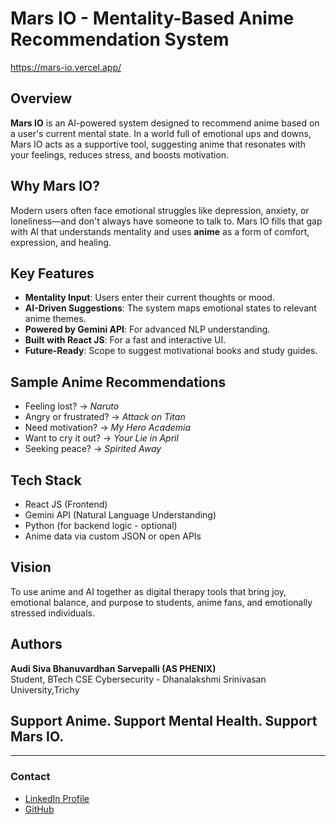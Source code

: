 # Mars IO - Mentality-Based Anime Recommendation System
https://mars-io.vercel.app/

## Overview
**Mars IO** is an AI-powered system designed to recommend anime based on a user's current mental state. In a world full of emotional ups and downs, Mars IO acts as a supportive tool, suggesting anime that resonates with your feelings, reduces stress, and boosts motivation.

## Why Mars IO?
Modern users often face emotional struggles like depression, anxiety, or loneliness—and don't always have someone to talk to. Mars IO fills that gap with AI that understands mentality and uses **anime** as a form of comfort, expression, and healing.

## Key Features
- **Mentality Input**: Users enter their current thoughts or mood.
- **AI-Driven Suggestions**: The system maps emotional states to relevant anime themes.
- **Powered by Gemini API**: For advanced NLP understanding.
- **Built with React JS**: For a fast and interactive UI.
- **Future-Ready**: Scope to suggest motivational books and study guides.

## Sample Anime Recommendations
- Feeling lost? → *Naruto*
- Angry or frustrated? → *Attack on Titan*
- Need motivation? → *My Hero Academia*
- Want to cry it out? → *Your Lie in April*
- Seeking peace? → *Spirited Away*

## Tech Stack
- React JS (Frontend)
- Gemini API (Natural Language Understanding)
- Python (for backend logic - optional)
- Anime data via custom JSON or open APIs

## Vision
To use anime and AI together as digital therapy tools that bring joy, emotional balance, and purpose to students, anime fans, and emotionally stressed individuals.

## Authors
**Audi Siva Bhanuvardhan Sarvepalli (AS PHENIX)**  
Student, BTech CSE Cybersecurity - Dhanalakshmi Srinivasan University,Trichy

## Support Anime. Support Mental Health. Support Mars IO.

---

### Contact
- [LinkedIn Profile](https://www.linkedin.com/in/audi-siva-bhanuvardhan-sarvepalli-4598a8289?utm_source=share&utm_campaign=share_via&utm_content=profile&utm_medium=android_app)
- [GitHub](https://github.com/Sarvepalliaudi/mars-io)
